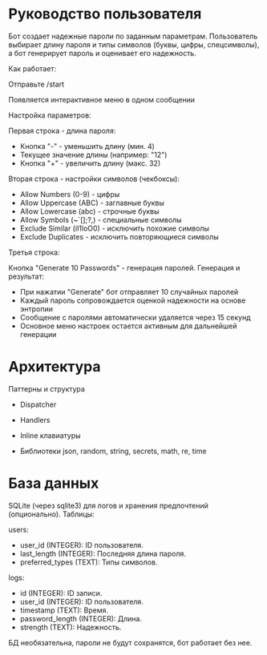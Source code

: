 
# Руководство пользователя
Бот создает надежные пароли по заданным параметрам. Пользователь выбирает длину пароля и типы символов (буквы, цифры, спецсимволы), а бот генерирует пароль и оценивает его надежность.

Как работает:

Отправьте /start

Появляется интерактивное меню в одном сообщении

Настройка параметров:

Первая строка - длина пароля:
- Кнопка "-" - уменьшить длину (мин. 4)
- Текущее значение длины (например: "12")
- Кнопка "+" - увеличить длину (макс. 32)

Вторая строка - настройки символов (чекбоксы):
- Allow Numbers (0-9) - цифры
- Allow Uppercase (ABC) - заглавные буквы
- Allow Lowercase (abc) - строчные буквы
- Allow Symbols (~`[];?,) - специальные символы
- Exclude Similar (iI1loO0) - исключить похожие символы
- Exclude Duplicates - исключить повторяющиеся символы

Третья строка:

Кнопка "Generate 10 Passwords" - генерация паролей.
Генерация и результат:
- При нажатии "Generate" бот отправляет 10 случайных паролей
- Каждый пароль сопровождается оценкой надежности на основе энтропии
- Сообщение с паролями автоматически удаляется через 15 секунд
- Основное меню настроек остается активным для дальнейшей генерации

# Архитектура
Паттерны и структура
- Dispatcher
- Handlers
- Inline клавиатуры

- Библиотеки
json, random, string, secrets, math, re, time

# База данных

SQLite (через sqlite3) для логов и хранения предпочтений (опционально).
Таблицы:

users:
- user_id (INTEGER): ID пользователя.
- last_length (INTEGER): Последняя длина пароля.
- preferred_types (TEXT): Типы символов.


logs:
- id (INTEGER): ID записи.
- user_id (INTEGER): ID пользователя.
- timestamp (TEXT): Время.
- password_length (INTEGER): Длина.
- strength (TEXT): Надежность.

БД необязательна, пароли не будут сохранятся, бот работает без нее.
